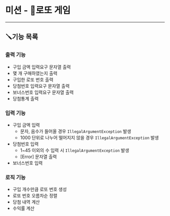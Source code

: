 # 미션 - 🎲로또 게임

---

## 🪛기능 목록

### 출력 기능
- 구입 금액 입력요구 문자열 출력
- 몇 개 구매하였는지 출력
- 구입한 로또 번호 출력
- 당첨번호 입력요구 문자열 출력
- 보너스번호 입력요구 문자열 출력
- 당첨통계 출력

### 입력 기능
- 구입 금액 입력
  - 문자, 음수가 들어올 경우 `IllegalArgumentException` 발생
  - 1000 단위로 나누어 떨어지지 않을 경우 `IllegalArgumentException` 발생
- 당첨번호 입력
  - 1~45 이외의 수 입력 시 `IllegalArgumentException` 발생
  - [Error] 문자열 출력
- 보너스번호 입력

### 로직 기능
- 구입 개수만큼 로또 번호 생성
- 로또 번호 오름차순 정렬
- 당첨 내역 계산
- 수익률 계산